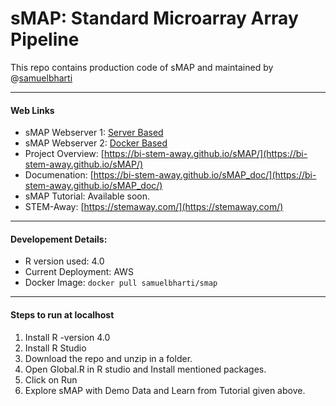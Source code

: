 # sMAP: Standard Microarray Array Pipeline
This repo contains production code of sMAP and maintained by @[samuelbharti](https://github.com/SamuelBharti)

---
#### Web Links

- sMAP Webserver 1: [Server Based](http://ec2-3-142-221-186.us-east-2.compute.amazonaws.com/)   
- sMAP Webserver 2: [Docker Based](http://ec2-3-131-158-100.us-east-2.compute.amazonaws.com/)
- Project Overview: [https://bi-stem-away.github.io/sMAP/](https://bi-stem-away.github.io/sMAP/)
- Documenation:     [https://bi-stem-away.github.io/sMAP_doc/](https://bi-stem-away.github.io/sMAP_doc/)
- sMAP Tutorial:    Available soon.
- STEM-Away:       [https://stemaway.com/](https://stemaway.com/)

---
#### Developement Details:

- R version used: 4.0
- Current Deployment: AWS
- Docker Image: ` docker pull samuelbharti/smap `

---
#### Steps to run at localhost

1. Install R -version 4.0
2. Install R Studio
3. Download the repo and unzip in a folder.
4. Open Global.R in R studio and Install mentioned packages.
5. Click on Run 
6. Explore sMAP with Demo Data and Learn from Tutorial given above. 
